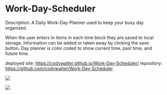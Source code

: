 # Work-Day-Scheduler

Description: A Daily Work-Day-Planner used to keep your busy day organized.

When the user enters in items in each time block they are saved to local storage. Information can be added or taken away by clicking the save button. Day planner is color coded to show current time, past time, and future time.

deployed site: https://codywalter.github.io/Work-Day-Scheduler/
repository: https://github.com/codywalter/Work-Day-Scheduler

![](./images/Work-Day-Planner01)

![](./images/Work-Day-Planner02)
